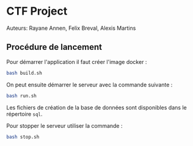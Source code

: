 # CTF Project

Auteurs: Rayane Annen, Felix Breval, Alexis Martins

## Procédure de lancement

Pour démarrer l'application il faut créer l'image docker : 

```bash
bash build.sh
```

On peut ensuite démarrer le serveur avec la commande suivante : 

```bash
bash run.sh
```

Les fichiers de création de la base de données sont disponibles dans le répertoire `sql`.

Pour stopper le serveur utiliser la commande :

```bash
bash stop.sh
```
